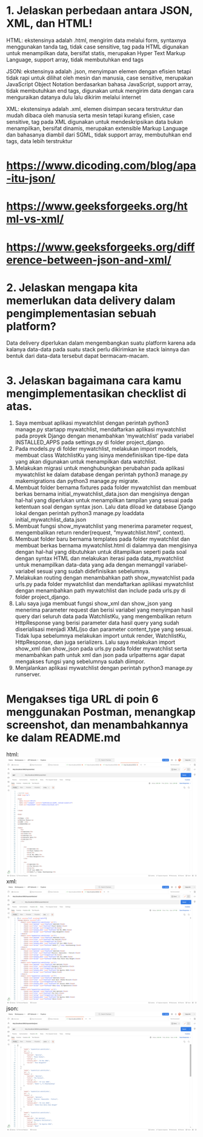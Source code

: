 # 1. Jelaskan perbedaan antara JSON, XML, dan HTML!
HTML: ekstensinya adalah .html, mengirim data melalui form, syntaxnya menggunakan tanda tag, tidak case sensitive, tag pada HTML digunakan untuk menampilkan data, bersifat statis, 
merupakan Hyper Text Markup Language, support array, tidak membutuhkan end tags

JSON: ekstensinya adalah .json, menyimpan elemen dengan efisien tetapi tidak rapi untuk dilihat oleh mesin dan manusia, case sensitive, 
merupakan JavaScript Object Notation berdasarkan bahasa JavaScript, support array, tidak membutuhkan end tags, digunakan untuk mengirim data dengan cara menguraikan datanya dulu lalu dikirim melalui internet

XML: ekstensinya adalah .xml, elemen disimpan secara terstruktur dan mudah dibaca oleh manusia serta mesin tetapi kurang efisien, case sensitive, 
tag pada XML digunakan untuk mendeskripsikan data bukan menampilkan, bersifat dinamis, merupakan extensible Markup Language dan bahasanya diambil dari SGML, tidak support array, membutuhkan end tags, data lebih terstruktur

# https://www.dicoding.com/blog/apa-itu-json/
# https://www.geeksforgeeks.org/html-vs-xml/
# https://www.geeksforgeeks.org/difference-between-json-and-xml/

# 2. Jelaskan mengapa kita memerlukan data delivery dalam pengimplementasian sebuah platform?
Data delivery diperlukan dalam mengembangkan suatu platform karena ada kalanya data-data pada suatu stack perlu dikirimkan ke stack lainnya dan bentuk dari data-data tersebut dapat bermacam-macam.

# 3. Jelaskan bagaimana cara kamu mengimplementasikan checklist di atas.
1. Saya membuat aplikasi mywatchlist dengan perintah python3 manage.py startapp mywatchlist, mendaftarkan aplikasi mywatchlist pada proyek Django dengan menambahkan ‘mywatchlist’ 
pada variabel INSTALLED_APPS pada settings.py di folder project_django.
2. Pada models.py di folder mywatchlist, melakukan import models, membuat class WatchlistKu yang isinya mendefinisikan tipe-tipe data yang akan digunakan untuk menampilkan data watchlist.
3. Melakukan migrasi untuk menghubungkan perubahan pada aplikasi mywatchlist ke dalam database dengan perintah python3 manage.py makemigrations dan python3 manage.py migrate.
4. Membuat folder bernama fixtures pada folder mywatchlist dan membuat berkas bernama initial_mywatchlist_data.json dan mengisinya dengan hal-hal yang diperlukan 
untuk menampilkan tampilan yang sesuai pada ketentuan soal dengan syntax json. Lalu data diload ke database Django lokal dengan perintah python3 manage.py loaddata initial_mywatchlist_data.json
5. Membuat fungsi show_mywatchlist yang menerima parameter request, mengembalikan return render(request, “mywatchlist.html”, context). 
6. Membuat folder baru bernama templates pada folder mywatchlist dan membuat berkas bernama mywatchlist.html di dalamnya dan mengisinya dengan 
hal-hal yang dibutuhkan untuk ditampilkan seperti pada soal dengan syntax HTML dan melakukan iterasi pada data_mywatchlist untuk menampilkan data-data yang ada dengan memanggil variabel-variabel sesuai yang sudah didefinisikan sebelumnya.
7. Melakukan routing dengan menambahkan path show_mywatchlist pada urls.py pada folder mywatchlist dan mendaftarkan apliikasi mywatchlist dengan 
menambahkan path mywatchlist dan include pada urls.py di folder project_django.
8. Lalu saya juga membuat fungsi show_xml dan show_json yang menerima parameter request dan berisi variabel yang menyimpan hasil query dari seluruh data pada WatchlistKu, 
yang mengembalikan return HttpResponse yang berisi parameter data hasil query yang sudah diserialisasi menjadi XML/jso dan parameter content_type yang sesuai. Tidak lupa sebelumnya melakukan 
import untuk render, WatchlistKu, HttpResponse, dan juga serializers. Lalu saya melakukan import show_xml dan show_json pada urls.py pada folder mywatchlist serta menambahkan 
path untuk xml dan json pada urlpatterns agar dapat mengakses fungsi yang sebelumnya sudah diimpor.
9. Menjalankan aplikasi mywatchlist dengan perintah python3 manage.py runserver.

# Mengakses tiga URL di poin 6 menggunakan Postman, menangkap screenshot, dan menambahkannya ke dalam README.md
html: ![html](/html.png)
xml: ![xml](/xml.png)
json: ![json](/json.png)